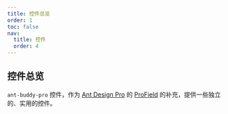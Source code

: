 ```yaml
---
title: 控件总览
order: 1
toc: false
nav:
  title: 控件
  order: 4
---
```


## 控件总览

`ant-buddy-pro` 控件，作为 [Ant Design Pro](https://pro.ant.design/) 的 [ProField](https://github.com/ant-design/pro-components/tree/master/packages/field) 的补充，提供一些独立的、实用的控件。
